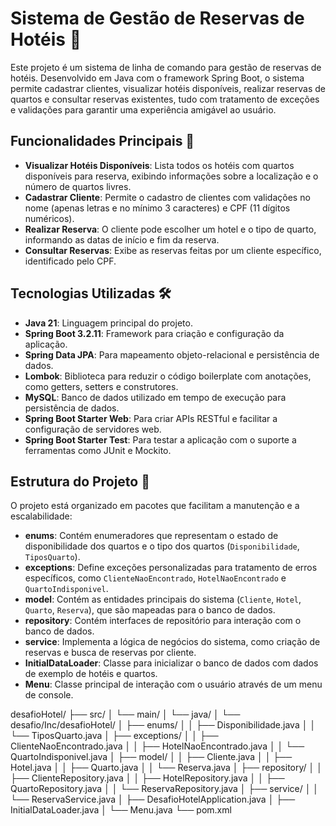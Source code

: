 # Sistema de Gestão de Reservas de Hotéis 🏨

Este projeto é um sistema de linha de comando para gestão de reservas de hotéis. Desenvolvido em Java com o framework Spring Boot, o sistema permite cadastrar clientes, visualizar hotéis disponíveis, realizar reservas de quartos e consultar reservas existentes, tudo com tratamento de exceções e validações para garantir uma experiência amigável ao usuário.

## Funcionalidades Principais 🚀

- **Visualizar Hotéis Disponíveis**: Lista todos os hotéis com quartos disponíveis para reserva, exibindo informações sobre a localização e o número de quartos livres.
- **Cadastrar Cliente**: Permite o cadastro de clientes com validações no nome (apenas letras e no mínimo 3 caracteres) e CPF (11 dígitos numéricos).
- **Realizar Reserva**: O cliente pode escolher um hotel e o tipo de quarto, informando as datas de início e fim da reserva.
- **Consultar Reservas**: Exibe as reservas feitas por um cliente específico, identificado pelo CPF.
## Tecnologias Utilizadas 🛠️

- **Java 21**: Linguagem principal do projeto.
- **Spring Boot 3.2.11**: Framework para criação e configuração da aplicação.
- **Spring Data JPA**: Para mapeamento objeto-relacional e persistência de dados.
- **Lombok**: Biblioteca para reduzir o código boilerplate com anotações, como getters, setters e construtores.
- **MySQL**: Banco de dados utilizado em tempo de execução para persistência de dados.
- **Spring Boot Starter Web**: Para criar APIs RESTful e facilitar a configuração de servidores web.
- **Spring Boot Starter Test**: Para testar a aplicação com o suporte a ferramentas como JUnit e Mockito.

## Estrutura do Projeto 📂

O projeto está organizado em pacotes que facilitam a manutenção e a escalabilidade:

- **enums**: Contém enumeradores que representam o estado de disponibilidade dos quartos e o tipo dos quartos (`Disponibilidade`, `TiposQuarto`).
- **exceptions**: Define exceções personalizadas para tratamento de erros específicos, como `ClienteNaoEncontrado`, `HotelNaoEncontrado` e `QuartoIndisponivel`.
- **model**: Contém as entidades principais do sistema (`Cliente`, `Hotel`, `Quarto`, `Reserva`), que são mapeadas para o banco de dados.
- **repository**: Contém interfaces de repositório para interação com o banco de dados.
- **service**: Implementa a lógica de negócios do sistema, como criação de reservas e busca de reservas por cliente.
- **InitialDataLoader**: Classe para inicializar o banco de dados com dados de exemplo de hotéis e quartos.
- **Menu**: Classe principal de interação com o usuário através de um menu de console.

desafioHotel/
├── src/
│   └── main/
│       └── java/
│           └── desafio/Inc/desafioHotel/
│               ├── enums/
│               │   ├── Disponibilidade.java
│               │   └── TiposQuarto.java
│               ├── exceptions/
│               │   ├── ClienteNaoEncontrado.java
│               │   ├── HotelNaoEncontrado.java
│               │   └── QuartoIndisponivel.java
│               ├── model/
│               │   ├── Cliente.java
│               │   ├── Hotel.java
│               │   ├── Quarto.java
│               │   └── Reserva.java
│               ├── repository/
│               │   ├── ClienteRepository.java
│               │   ├── HotelRepository.java
│               │   ├── QuartoRepository.java
│               │   └── ReservaRepository.java
│               ├── service/
│               │   └── ReservaService.java
│               ├── DesafioHotelApplication.java
│               ├── InitialDataLoader.java
│               └── Menu.java
└── pom.xml
